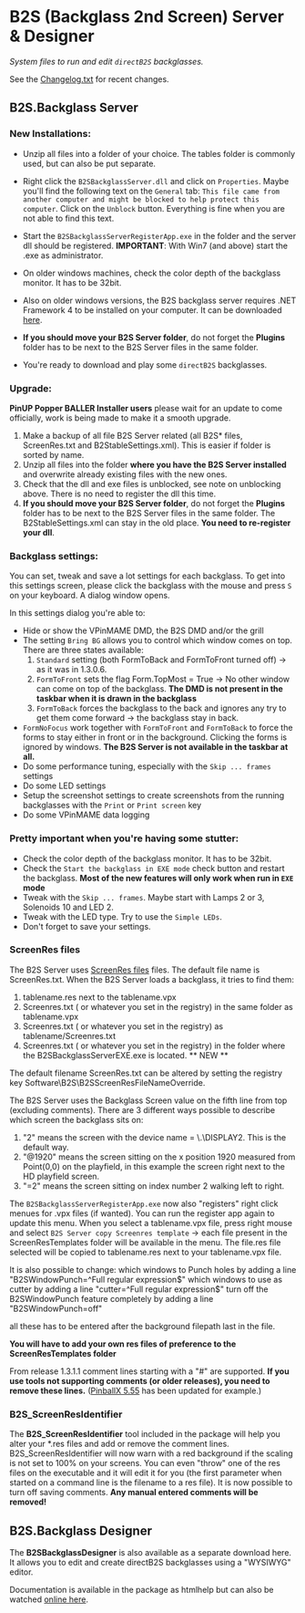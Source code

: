 # B2S (Backglass 2nd Screen) Server & Designer

*System files to run and edit `directB2S` backglasses.*

See the [Changelog.txt](Changelog.txt) for recent changes.

## B2S.Backglass Server

### New Installations:

- Unzip all files into a folder of your choice. The tables folder is commonly used, but can also be put separate.

- Right click the `B2SBackglassServer.dll` and click on `Properties`. Maybe you'll find the following text on the `General` tab:
  `This file came from another computer and might be blocked to help protect this computer`. Click on the `Unblock` button.
  Everything is fine when you are not able to find this text.

- Start the `B2SBackglassServerRegisterApp.exe` in the folder and the server dll should be registered.
  **IMPORTANT**: With Win7 (and above) start the .exe as administrator. 
- On older windows machines, check the color depth of the backglass monitor. It has to be 32bit.
- Also on older windows versions, the B2S backglass server requires .NET Framework 4 to be installed on your computer. It can be downloaded [here](http://www.microsoft.com/downloads/en/details.aspx?FamilyID=0a391abd-25c1-4fc0-919f-b21f31ab88b7&displaylang=en).

- **If you should move your B2S Server folder**, do not forget the **Plugins** folder has to be next to the B2S Server files in the same folder. 

- You're ready to download and play some `directB2S` backglasses.

### Upgrade:

**PinUP Popper BALLER Installer users** please wait for an update to come officially, work is being made to make it a smooth upgrade.

1. Make a backup of all file B2S Server related (all B2S* files, ScreenRes.txt and B2StableSettings.xml). This is easier if folder is sorted by name.
2. Unzip all files into the folder **where you have the B2S Server installed** and overwrite already existing files with the new ones.
3. Check that the dll and exe files is unblocked, see note on unblocking above. There is no need to register the dll this time.
4. **If you should move your B2S Server folder**, do not forget the **Plugins** folder has to be next to the B2S Server files in the same folder. 
   The B2StableSettings.xml can stay in the old place. **You need to re-register your dll**.

### Backglass settings:

You can set, tweak and save a lot settings for each backglass. To get into this settings screen, please click the backglass with the mouse and press `S` on your keyboard. A dialog window opens.

In this settings dialog you're able to:

- Hide or show the VPinMAME DMD, the B2S DMD and/or the grill
- The setting `Bring BG` allows you to control which window comes on top. There are three states available:
   1. `Standard` setting (both FormToBack and FormToFront turned off) -> as it was in 1.3.0.6.
   2. `FormToFront` sets the flag Form.TopMost = True -> No other window can come on top of the backglass. **The DMD is not present in the taskbar when it is drawn in the backglass**
   3. `FormToBack` forces the backglass to the back and ignores any try to get them come forward -> the backglass stay in back. 
- `FormNoFocus` work together with `FormToFront` and `FormToBack` to force the forms to stay either in front or in the background. Clicking the forms is ignored by windows. **The B2S Server is not available in the taskbar at all.**
- Do some performance tuning, especially with the `Skip ... frames` settings
- Do some LED settings
- Setup the screenshot settings to create screenshots from the running backglasses with the `Print` or `Print screen` key
- Do some VPinMAME data logging

### Pretty important when you're having some stutter:

- Check the color depth of the backglass monitor. It has to be 32bit.
- Check the `Start the backglass in EXE mode` check button and restart the backglass. **Most of the new features will only work when run in `EXE` mode**
- Tweak with the `Skip ... frames`. Maybe start with Lamps 2 or 3, Solenoids 10 and LED 2.
- Tweak with the LED type. Try to use the `Simple LEDs`.
- Don't forget to save your settings.

### ScreenRes files

The B2S Server uses [ScreenRes files](ScreenRes.txt) files. The default file name is ScreenRes.txt. 
When the B2S Server loads a backglass, it tries to find them:

1. tablename.res next to the tablename.vpx
2. Screenres.txt ( or whatever you set in the registry) in the same folder as tablename.vpx
3. Screenres.txt ( or whatever you set in the registry) as tablename/Screenres.txt
4. Screenres.txt ( or whatever you set in the registry) in the folder where the B2SBackglassServerEXE.exe is located. ** NEW **

The default filename ScreenRes.txt can be altered by setting the registry key Software\B2S\B2SScreenResFileNameOverride.

The B2S Server uses the Backglass Screen value on the fifth line from top (excluding comments). There are 3 different ways possible to describe which screen the backglass sits on:
   1. "2" means the screen with the device name = \\.\DISPLAY2. This is the default way.
   2. "@1920" means the screen sitting on the x position 1920 measured from Point(0,0) on the playfield, in this example the screen right next to the HD playfield screen.
   3. "=2" means the screen sitting on index number 2 walking left to right.

The `B2SBackglassServerRegisterApp.exe` now also "registers" right click menues for .vpx files (if wanted). You can run the register app again to update this menu.
When you select a tablename.vpx file, press right mouse and select `B2S Server copy Screenres template` -> each file present in the ScreenResTemplates folder will be available in the menu. The file.res file selected will be copied to tablename.res next to your tablename.vpx file.

It is also possible to change:
	which windows to Punch holes by adding a line "B2SWindowPunch=^Full regular expression$"
	which windows to use as cutter by adding a line "cutter=^Full regular expression$"
	turn off the B2SWindowPunch feature completely by adding a line "B2SWindowPunch=off"

all these has to be entered after the background filepath last in the file.


**You will have to add your own res files of preference to the ScreenResTemplates folder**

From release 1.3.1.1 comment lines starting with a "#" are supported. **If you use tools not supporting comments (or older releases), you need to remove these lines.**
([PinballX 5.55](https://forums.gameex.com/forums/topic/28239-news-pinballx-555/#comment-209692) has been updated for example.)

### B2S_ScreenResIdentifier

The **B2S_ScreenResIdentifier** tool included in the package will help you alter your *.res files and add or remove the comment lines.
B2S_ScreenResIdentifier will now warn with a red background if the scaling is not set to 100% on your screens.
You can even "throw" one of the res files on the executable and it will edit it for you (the first parameter when started on a command line is the filename to a res file).
It is now possible to turn off saving comments. **Any manual entered comments will be removed!**

## B2S.Backglass Designer

The **B2SBackglassDesigner** is also available as a separate download here. It allows you to edit and create directB2S backglasses using a "WYSIWYG" editor.

Documentation is available in the package as htmlhelp but can also be watched [online here](https://htmlpreview.github.io/?https://raw.githubusercontent.com/vpinball/b2s-backglass/master/b2sbackglassdesigner/b2sbackglassdesigner/htmlhelp/Introduction.htm).
